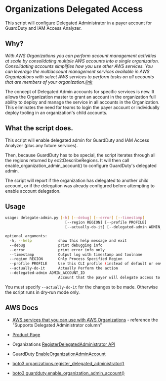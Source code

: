 # Organizations Delegated Access

This script will configure Delegated Administrator in a payer account for GuardDuty and IAM Access Analyzer.

## Why?

*With AWS Organizations you can perform account management activities at scale by consolidating multiple AWS accounts into a single organization. Consolidating accounts simplifies how you use other AWS services. You can leverage the multiaccount management services available in AWS Organizations with select AWS services to perform tasks on all accounts that are members of your organization.[link](https://docs.aws.amazon.com/organizations/latest/userguide/orgs_integrated-services-list.html)*

The concept of Delegated Admin accounts for specific services is new. It allows the Organization master to grant an account in the organization full ability to deploy and manage the service in all accounts in the Organization. This eliminates the need for teams to login the payer account or individually deploy tooling in an organization's child accounts.


## What the script does.

This script will enable delegated admin for GuardDuty and IAM Access Analyzer (plus any future services).

Then, because GuardDuty has to be special, the script iterates through all the regions returned by ec2:DescribeRegions. It will then call enable_organization_admin_account() to configure GuardDuty's delegated admin.

The script will report if the organization has delegated to another child account, or if the delegation was already configured before attempting to enable account delegation.

## Usage

```bash
usage: delegate-admin.py [-h] [--debug] [--error] [--timestamp]
                           [--region REGION] [--profile PROFILE]
                           [--actually-do-it] [--delegated-admin ADMIN_ACCOUNT_ID]

optional arguments:
  -h, --help            show this help message and exit
  --debug               print debugging info
  --error               print error info only
  --timestamp           Output log with timestamp and toolname
  --region REGION       Only Process Specified Region
  --profile PROFILE     Use this CLI profile (instead of default or env credentials)
  --actually-do-it      Actually Perform the action
  --delegated-admin ADMIN_ACCOUNT_ID
                        Account that the payer will delegate access to
```

You must specify `--actually-do-it` for the changes to be made. Otherwise the script runs in dry-run mode only.


## AWS Docs

* [AWS services that you can use with AWS Organizations](https://docs.aws.amazon.com/organizations/latest/userguide/orgs_integrated-services-list.html) - reference the "Supports Delegated Administrator column"

* [Product Page](https://aws.amazon.com/organizations/)
* Organizations [RegisterDelegatedAdministrator API](https://docs.aws.amazon.com/organizations/latest/APIReference/API_RegisterDelegatedAdministrator.html)
* GuardDuty [EnableOrganizationAdminAccount](https://docs.aws.amazon.com/goto/WebAPI/guardduty-2017-11-28/EnableOrganizationAdminAccount)
* [boto3 organizations.register_delegated_administrator()](https://boto3.amazonaws.com/v1/documentation/api/latest/reference/services/organizations.html#Organizations.Client.register_delegated_administrator)
* [boto3 guardduty.enable_organization_admin_account()](https://boto3.amazonaws.com/v1/documentation/api/latest/reference/services/guardduty.html#GuardDuty.Client.enable_organization_admin_account)